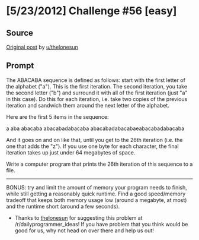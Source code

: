 # [5/23/2012] Challenge #56 [easy]

## Source

[Original post](https://old.reddit.com/r/dailyprogrammer/comments/u0tdt/5232012_challenge_56_easy/) by [u/thelonesun](http://www.reddit.com/user/thelonesun)

## Prompt

The ABACABA sequence is defined as follows: start with the first letter of the alphabet ("a"). This is the first iteration. The second iteration, you take the second letter ("b") and surround it with all of the first iteration (just "a" in this case). Do this for each iteration, i.e. take two copies of the previous iteration and sandwich them around the next letter of the alphabet.

Here are the first 5 items in the sequence:

a
aba
abacaba
abacabadabacaba
abacabadabacabaeabacabadabacaba

And it goes on and on like that, until you get to the 26th iteration (i.e. the one that adds the "z"). If you use one byte for each character, the final iteration takes up just under 64 megabytes of space.

Write a computer program that prints the 26th iteration of this sequence to a file.

***

BONUS: try and limit the amount of memory your program needs to finish, while still getting a reasonably quick runtime. Find a good speed/memory tradeoff that keeps both memory usage low (around a megabyte, at most) and the runtime short (around a few seconds).

* Thanks to [thelonesun](http://www.reddit.com/user/thelonesun) for suggesting this problem at /r/dailyprogrammer_ideas! If you have problem that you think would be good for us, why not head on over there and help us out!
